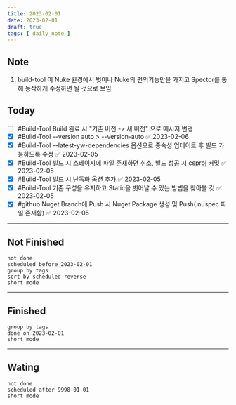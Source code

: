 ```yaml
---
title: 2023-02-01
date: 2023-02-01
draft: true
tags: [ daily_note ]
---
```


## Note
1. build-tool 이 Nuke 환경에서 벗어나 Nuke의 편의기능만을 가지고 Spector를 통해 동작하게 수정하면 될 것으로 보임
 

## Today
- [ ] #Build-Tool Build 완료 시 "기존 버전 -> 새 버전" 으로 메시지 변경
- [x] #Build-Tool --version auto > --version-auto ✅ 2023-02-06
- [x] #Build-Tool --latest-yw-dependencies 옵션으로 종속성 업데이트 후 빌드 가능하도록 수정 ✅ 2023-02-05
- [x] #Build-Tool 빌드 시 스테이지에 파일 존재하면 취소, 빌드 성공 시 csproj 커밋 ✅ 2023-02-05
- [x] #Build-Tool 빌드 시 난독화 옵션 추가 ✅ 2023-02-05
- [x] #Build-Tool 기존 구성을 유지하고 Static을 벗어날 수 있는 방법을 찾아볼 것 ✅ 2023-02-05
- [x] #github Nuget Branch에 Push 시 Nuget Package 생성 및 Push(.nuspec 파일 존재함) ✅ 2023-02-05

---
## Not Finished
```tasks
not done
scheduled before 2023-02-01
group by tags
sort by scheduled reverse
short mode
```
---
## Finished
```tasks
group by tags
done on 2023-02-01
short mode
```
---
## Wating
```tasks
not done
scheduled after 9998-01-01
short mode
```